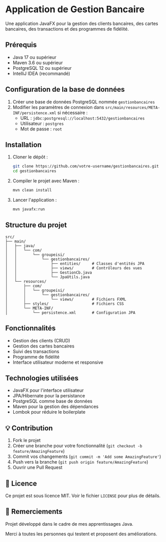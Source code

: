 # Application de Gestion Bancaire

Une application JavaFX pour la gestion des clients bancaires, des cartes bancaires, des transactions et des programmes de fidélité.

## Prérequis

- Java 17 ou supérieur
- Maven 3.6 ou supérieur
- PostgreSQL 12 ou supérieur
- IntelliJ IDEA (recommandé)

## Configuration de la base de données

1. Créer une base de données PostgreSQL nommée `gestionbancaires`
2. Modifier les paramètres de connexion dans `src/main/resources/META-INF/persistence.xml` si nécessaire :
   - URL : `jdbc:postgresql://localhost:5432/gestionbancaires`
   - Utilisateur : `postgres`
   - Mot de passe : `root`

## Installation

1. Cloner le dépôt :
   ```bash
   git clone https://github.com/votre-username/gestionbancaires.git
   cd gestionbancaires
   ```

2. Compiler le projet avec Maven :
   ```bash
   mvn clean install
   ```

3. Lancer l'application :
   ```bash
   mvn javafx:run
   ```

## Structure du projet

```
src/
├── main/
│   ├── java/
│   │   └── com/
│   │       └── groupeisi/
│   │           └── gestionbancaires/
│   │               ├── entities/     # Classes d'entités JPA
│   │               ├── views/        # Contrôleurs des vues
│   │               ├── GestionCb.java
│   │               └── JpaUtils.java
│   └── resources/
│       ├── com/
│       │   └── groupeisi/
│       │       └── gestionbancaires/
│       │           └── views/        # Fichiers FXML
│       ├── styles/                   # Fichiers CSS
│       └── META-INF/
│           └── persistence.xml       # Configuration JPA
```

## Fonctionnalités

- Gestion des clients (CRUD)
- Gestion des cartes bancaires
- Suivi des transactions
- Programme de fidélité
- Interface utilisateur moderne et responsive

## Technologies utilisées

- JavaFX pour l'interface utilisateur
- JPA/Hibernate pour la persistance
- PostgreSQL comme base de données
- Maven pour la gestion des dépendances
- Lombok pour réduire le boilerplate

## 💡 Contribution

1. Fork le projet 
2. Créer une branche pour votre fonctionnalité (`git checkout -b feature/AmazingFeature`)
3. Commit vos changements (`git commit -m 'Add some AmazingFeature'`)
4. Push vers la branche (`git push origin feature/AmazingFeature`)
5. Ouvrir une Pull Request

## 📄  Licence

Ce projet est sous licence MIT. Voir le fichier `LICENSE` pour plus de détails. 

## 🙌 Remerciements
Projet développé dans le cadre de mes apprentissages Java.

Merci à toutes les personnes qui testent et proposent des améliorations.